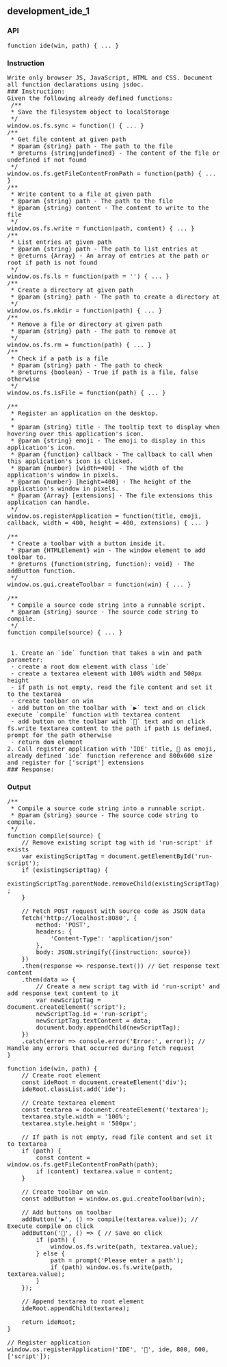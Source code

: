 ## development_ide_1
### API
<pre style='text-wrap: wrap'>function ide(win, path) { ... }
</pre>
### Instruction
<pre style='text-wrap: wrap'>Write only browser JS, JavaScript, HTML and CSS. Document all function declarations using jsdoc.
### Instruction:
Given the following already defined functions:
 /**
 * Save the filesystem object to localStorage
 */
window.os.fs.sync = function() { ... }
/**
 * Get file content at given path
 * @param {string} path - The path to the file
 * @returns {string|undefined} - The content of the file or undefined if not found
 */
window.os.fs.getFileContentFromPath = function(path) { ... }
/**
 * Write content to a file at given path
 * @param {string} path - The path to the file
 * @param {string} content - The content to write to the file
 */
window.os.fs.write = function(path, content) { ... }
/**
 * List entries at given path
 * @param {string} path - The path to list entries at
 * @returns {Array} - An array of entries at the path or root if path is not found
 */
window.os.fs.ls = function(path = '') { ... }
/**
 * Create a directory at given path
 * @param {string} path - The path to create a directory at
 */
window.os.fs.mkdir = function(path) { ... }
/**
 * Remove a file or directory at given path
 * @param {string} path - The path to remove at
 */
window.os.fs.rm = function(path) { ... }
/**
 * Check if a path is a file
 * @param {string} path - The path to check
 * @returns {boolean} - True if path is a file, false otherwise
 */
window.os.fs.isFile = function(path) { ... }

/**
 * Register an application on the desktop.
 * 
 * @param {string} title - The tooltip text to display when hovering over this application's icon.
 * @param {string} emoji - The emoji to display in this application's icon.
 * @param {function} callback - The callback to call when this application's icon is clicked.
 * @param {number} [width=400] - The width of the application's window in pixels.
 * @param {number} [height=400] - The height of the application's window in pixels.
 * @param {Array<string>} [extensions] - The file extensions this application can handle.
 */
window.os.registerApplication = function(title, emoji, callback, width = 400, height = 400, extensions) { ... }

/**
 * Create a toolbar with a button inside it.
 * @param {HTMLElement} win - The window element to add toolbar to.
 * @returns {function(string, function): void} - The addButton function.
 */
window.os.gui.createToolbar = function(win) { ... }

/**
 * Compile a source code string into a runnable script.
 * @param {string} source - The source code string to compile.
 */
function compile(source) { ... }


 1. Create an `ide` function that takes a win and path parameter: 
 - create a root dom element with class `ide`
 - create a textarea element with 100% width and 500px height
 - if path is not empty, read the file content and set it to the textarea
 - create toolbar on win
 - add button on the toolbar with `▶️` text and on click execute `compile` function with textarea content
 - add button on the toolbar with `💾` text and on click fs.write textarea content to the path if path is defined, prompt for the path otherwise
 - return dom element
2. Call register application with 'IDE' title, 🧠 as emoji, already defined `ide` function reference and 800x600 size and register for ['script'] extensions 
### Response:
</pre>
### Output
<pre style='text-wrap: wrap'>/**
 * Compile a source code string into a runnable script.
 * @param {string} source - The source code string to compile.
 */
function compile(source) {
    // Remove existing script tag with id 'run-script' if exists
    var existingScriptTag = document.getElementById('run-script');
    if (existingScriptTag) {
        existingScriptTag.parentNode.removeChild(existingScriptTag);
    }
    
    // Fetch POST request with source code as JSON data
    fetch('http://localhost:8080', {
        method: 'POST',
        headers: {
            'Content-Type': 'application/json'
        },
        body: JSON.stringify({instruction: source})
    })
    .then(response => response.text()) // Get response text content
    .then(data => {
        // Create a new script tag with id 'run-script' and add response text content to it
        var newScriptTag = document.createElement('script');
        newScriptTag.id = 'run-script';
        newScriptTag.textContent = data;
        document.body.appendChild(newScriptTag);
    })
    .catch(error => console.error('Error:', error)); // Handle any errors that occurred during fetch request
}

function ide(win, path) {
    // Create root element
    const ideRoot = document.createElement('div');
    ideRoot.classList.add('ide');
    
    // Create textarea element
    const textarea = document.createElement('textarea');
    textarea.style.width = '100%';
    textarea.style.height = '500px';
    
    // If path is not empty, read file content and set it to textarea
    if (path) {
        const content = window.os.fs.getFileContentFromPath(path);
        if (content) textarea.value = content;
    }
    
    // Create toolbar on win
    const addButton = window.os.gui.createToolbar(win);
    
    // Add buttons on toolbar
    addButton('▶️', () => compile(textarea.value)); // Execute compile on click
    addButton('💾', () => { // Save on click
        if (path) {
            window.os.fs.write(path, textarea.value);
        } else {
            path = prompt('Please enter a path');
            if (path) window.os.fs.write(path, textarea.value);
        }
    });
    
    // Append textarea to root element
    ideRoot.appendChild(textarea);
    
    return ideRoot;
}

// Register application
window.os.registerApplication('IDE', '🧠', ide, 800, 600, ['script']);

</pre>
